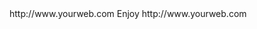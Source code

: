 <? xml version="1.0" ?>
<rss version="2.0">
<channel>
<title></title>
<description></description>
<link>http://www.yourweb.com</link>
<item>
<title>****</title>
<description> Enjoy </description>
<link>http://www.yourweb.com</link>
</channel>
</rss>
